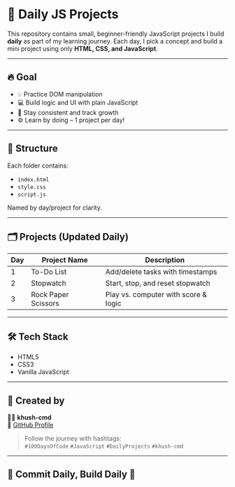 # 🚀 Daily JS Projects

This repository contains small, beginner-friendly JavaScript projects I build **daily** as part of my learning journey. Each day, I pick a concept and build a mini project using only **HTML, CSS, and JavaScript**.

---

## 🔥 Goal

- 💡 Practice DOM manipulation
- 💻 Build logic and UI with plain JavaScript
- 💪 Stay consistent and track growth
- ⚙️ Learn by doing – 1 project per day!

---

## 📁 Structure

Each folder contains:
- `index.html`
- `style.css`
- `script.js`

Named by day/project for clarity.

---

## 🗂 Projects (Updated Daily)

| Day | Project Name         | Description                          |
|-----|----------------------|--------------------------------------|
| 1   | To-Do List           | Add/delete tasks with timestamps     |
| 2   | Stopwatch            | Start, stop, and reset stopwatch     |
| 3   | Rock Paper Scissors  | Play vs. computer with score & logic |

---

## 🛠 Tech Stack

- HTML5
- CSS3
- Vanilla JavaScript

---

## 🧠 Created by

👩‍💻 **khush-cmd**  
📍 [GitHub Profile](https://github.com/khush-cmd)

> Follow the journey with hashtags:  
> `#100DaysOfCode` `#JavaScript` `#DailyProjects` `#khush-cmd`

---

## 📅 Commit Daily, Build Daily 🚀
